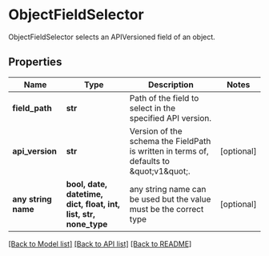 # ObjectFieldSelector

ObjectFieldSelector selects an APIVersioned field of an object.

## Properties
Name | Type | Description | Notes
------------ | ------------- | ------------- | -------------
**field_path** | **str** | Path of the field to select in the specified API version. | 
**api_version** | **str** | Version of the schema the FieldPath is written in terms of, defaults to \&quot;v1\&quot;. | [optional] 
**any string name** | **bool, date, datetime, dict, float, int, list, str, none_type** | any string name can be used but the value must be the correct type | [optional]

[[Back to Model list]](../README.md#documentation-for-models) [[Back to API list]](../README.md#documentation-for-api-endpoints) [[Back to README]](../README.md)



